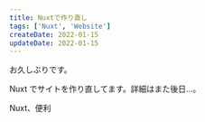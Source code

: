 ```yaml
---
title: Nuxtで作り直し
tags: ['Nuxt', 'Website']
createDate: 2022-01-15
updateDate: 2022-01-15
---
```


お久しぶりです。

Nuxt でサイトを作り直してます。詳細はまた後日...。

Nuxt、便利

